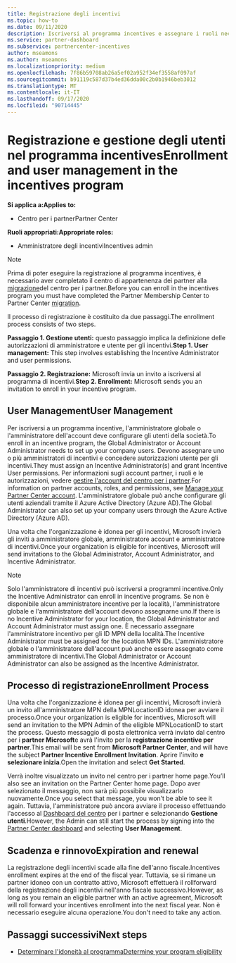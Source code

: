```yaml
---
title: Registrazione degli incentivi
ms.topic: how-to
ms.date: 09/11/2020
description: Iscriversi al programma incentives e assegnare i ruoli necessari per la gestione degli utenti.
ms.service: partner-dashboard
ms.subservice: partnercenter-incentives
author: mseamons
ms.author: mseamons
ms.localizationpriority: medium
ms.openlocfilehash: 7f86b59708ab26a5ef02a952f34ef3558af097af
ms.sourcegitcommit: b91119c587d37b4ed36dda00c2b0b1946beb3012
ms.translationtype: MT
ms.contentlocale: it-IT
ms.lasthandoff: 09/17/2020
ms.locfileid: "90714445"
---
```

# <a name="enrollment-and-user-management-in-the-incentives-program"></a><span data-ttu-id="8a0e8-103">Registrazione e gestione degli utenti nel programma incentives</span><span class="sxs-lookup"><span data-stu-id="8a0e8-103">Enrollment and user management in the incentives program</span></span>

<span data-ttu-id="8a0e8-104">**Si applica a:**</span><span class="sxs-lookup"><span data-stu-id="8a0e8-104">**Applies to:**</span></span>

- <span data-ttu-id="8a0e8-105">Centro per i partner</span><span class="sxs-lookup"><span data-stu-id="8a0e8-105">Partner Center</span></span>

<span data-ttu-id="8a0e8-106">**Ruoli appropriati:**</span><span class="sxs-lookup"><span data-stu-id="8a0e8-106">**Appropriate roles:**</span></span>

- <span data-ttu-id="8a0e8-107">Amministratore degli incentivi</span><span class="sxs-lookup"><span data-stu-id="8a0e8-107">Incentives admin</span></span>

>[!NOTE]
><span data-ttu-id="8a0e8-108">Prima di poter eseguire la registrazione al programma incentives, è necessario aver completato il centro di appartenenza dei partner alla [migrazione](prepare-pmc-pc-migration.md)del centro per i partner.</span><span class="sxs-lookup"><span data-stu-id="8a0e8-108">Before you can enroll in the incentives program you must have completed the Partner Membership Center to Partner Center [migration](prepare-pmc-pc-migration.md).</span></span>

<span data-ttu-id="8a0e8-109">Il processo di registrazione è costituito da due passaggi.</span><span class="sxs-lookup"><span data-stu-id="8a0e8-109">The enrollment process consists of two steps.</span></span>

<span data-ttu-id="8a0e8-110">**Passaggio 1. Gestione utenti:** questo passaggio implica la definizione delle autorizzazioni di amministratore e utente per gli incentivi.</span><span class="sxs-lookup"><span data-stu-id="8a0e8-110">**Step 1. User management:** This step involves establishing the Incentive Administrator and user permissions.</span></span>

<span data-ttu-id="8a0e8-111">**Passaggio 2. Registrazione:** Microsoft invia un invito a iscriversi al programma di incentivi.</span><span class="sxs-lookup"><span data-stu-id="8a0e8-111">**Step 2. Enrollment:** Microsoft sends you an invitation to enroll in your incentive program.</span></span>

## <a name="user-management"></a><span data-ttu-id="8a0e8-112">User Management</span><span class="sxs-lookup"><span data-stu-id="8a0e8-112">User Management</span></span>

<span data-ttu-id="8a0e8-113">Per iscriversi a un programma incentive, l'amministratore globale o l'amministratore dell'account deve configurare gli utenti della società.</span><span class="sxs-lookup"><span data-stu-id="8a0e8-113">To enroll in an incentive program, the Global Administrator or Account Administrator needs to set up your company users.</span></span> <span data-ttu-id="8a0e8-114">Devono assegnare uno o più amministratori di incentivi e concedere autorizzazioni utente per gli incentivi.</span><span class="sxs-lookup"><span data-stu-id="8a0e8-114">They must assign an Incentive Administrator(s) and grant Incentive User permissions.</span></span> <span data-ttu-id="8a0e8-115">Per informazioni sugli account partner, i ruoli e le autorizzazioni, vedere [gestire l'account del centro per i partner](partner-center-account-setup.md).</span><span class="sxs-lookup"><span data-stu-id="8a0e8-115">For information on partner accounts, roles, and permissions, see [Manage your Partner Center account](partner-center-account-setup.md).</span></span> <span data-ttu-id="8a0e8-116">L'amministratore globale può anche configurare gli utenti aziendali tramite il Azure Active Directory (Azure AD).</span><span class="sxs-lookup"><span data-stu-id="8a0e8-116">The Global Administrator can also set up your company users through the Azure Active Directory (Azure AD).</span></span>

<span data-ttu-id="8a0e8-117">Una volta che l'organizzazione è idonea per gli incentivi, Microsoft invierà gli inviti a amministratore globale, amministratore account e amministratore di incentivi.</span><span class="sxs-lookup"><span data-stu-id="8a0e8-117">Once your organization is eligible for incentives, Microsoft will send invitations to the Global Administrator, Account Administrator, and Incentive Administrator.</span></span>

>[!NOTE]
><span data-ttu-id="8a0e8-118">Solo l'amministratore di incentivi può iscriversi a programmi incentive.</span><span class="sxs-lookup"><span data-stu-id="8a0e8-118">Only the Incentive Administrator can enroll in incentive programs.</span></span> <span data-ttu-id="8a0e8-119">Se non è disponibile alcun amministratore incentive per la località, l'amministratore globale e l'amministratore dell'account devono assegnarne uno.</span><span class="sxs-lookup"><span data-stu-id="8a0e8-119">If there is no Incentive Administrator for your location, the Global Administrator and Account Administrator must assign one.</span></span> <span data-ttu-id="8a0e8-120">È necessario assegnare l'amministratore incentivo per gli ID MPN della località.</span><span class="sxs-lookup"><span data-stu-id="8a0e8-120">The Incentive Administrator must be assigned for the location MPN IDs.</span></span> <span data-ttu-id="8a0e8-121">L'amministratore globale o l'amministratore dell'account può anche essere assegnato come amministratore di incentivi.</span><span class="sxs-lookup"><span data-stu-id="8a0e8-121">The Global Administrator or Account Administrator can also be assigned as the Incentive Administrator.</span></span>

## <a name="enrollment-process"></a><span data-ttu-id="8a0e8-122">Processo di registrazione</span><span class="sxs-lookup"><span data-stu-id="8a0e8-122">Enrollment Process</span></span>

<span data-ttu-id="8a0e8-123">Una volta che l'organizzazione è idonea per gli incentivi, Microsoft invierà un invito all'amministratore MPN della MPNLocationID idonea per avviare il processo.</span><span class="sxs-lookup"><span data-stu-id="8a0e8-123">Once your organization is eligible for incentives, Microsoft will send an invitation to the MPN Admin of the eligible MPNLocationID to start the process.</span></span> <span data-ttu-id="8a0e8-124">Questo messaggio di posta elettronica verrà inviato dal centro per i **partner Microsoft**e avrà l'invito per la **registrazione incentive per partner**.</span><span class="sxs-lookup"><span data-stu-id="8a0e8-124">This email will be sent from **Microsoft Partner Center**, and will have the subject **Partner Incentive Enrollment Invitation**.</span></span> <span data-ttu-id="8a0e8-125">Aprire l'invito **e selezionare inizia**.</span><span class="sxs-lookup"><span data-stu-id="8a0e8-125">Open the invitation and select **Get Started**.</span></span>

<span data-ttu-id="8a0e8-126">Verrà inoltre visualizzato un invito nel centro per i partner home page.</span><span class="sxs-lookup"><span data-stu-id="8a0e8-126">You’ll also see an invitation on the Partner Center home page.</span></span> <span data-ttu-id="8a0e8-127">Dopo aver selezionato il messaggio, non sarà più possibile visualizzarlo nuovamente.</span><span class="sxs-lookup"><span data-stu-id="8a0e8-127">Once you select that message, you won’t be able to see it again.</span></span> <span data-ttu-id="8a0e8-128">Tuttavia, l'amministratore può ancora avviare il processo effettuando l'accesso al [Dashboard del centro](https://partner.microsoft.com/dashboard/) per i partner e selezionando **Gestione utenti**.</span><span class="sxs-lookup"><span data-stu-id="8a0e8-128">However, the Admin can still start the process by signing into the [Partner Center dashboard](https://partner.microsoft.com/dashboard/) and selecting **User Management**.</span></span>

## <a name="expiration-and-renewal"></a><span data-ttu-id="8a0e8-129">Scadenza e rinnovo</span><span class="sxs-lookup"><span data-stu-id="8a0e8-129">Expiration and renewal</span></span>

<span data-ttu-id="8a0e8-130">La registrazione degli incentivi scade alla fine dell'anno fiscale.</span><span class="sxs-lookup"><span data-stu-id="8a0e8-130">Incentives enrollment expires at the end of the fiscal year.</span></span> <span data-ttu-id="8a0e8-131">Tuttavia, se si rimane un partner idoneo con un contratto attivo, Microsoft effettuerà il rollforward della registrazione degli incentivi nell'anno fiscale successivo.</span><span class="sxs-lookup"><span data-stu-id="8a0e8-131">However, as long as you remain an eligible partner with an active agreement, Microsoft will roll forward your incentives enrollment into the next fiscal year.</span></span> <span data-ttu-id="8a0e8-132">Non è necessario eseguire alcuna operazione.</span><span class="sxs-lookup"><span data-stu-id="8a0e8-132">You don't need to take any action.</span></span>

## <a name="next-steps"></a><span data-ttu-id="8a0e8-133">Passaggi successivi</span><span class="sxs-lookup"><span data-stu-id="8a0e8-133">Next steps</span></span>

- [<span data-ttu-id="8a0e8-134">Determinare l'idoneità al programma</span><span class="sxs-lookup"><span data-stu-id="8a0e8-134">Determine your program eligibility</span></span>](incentives-determined-your-program-eligibility.md)
